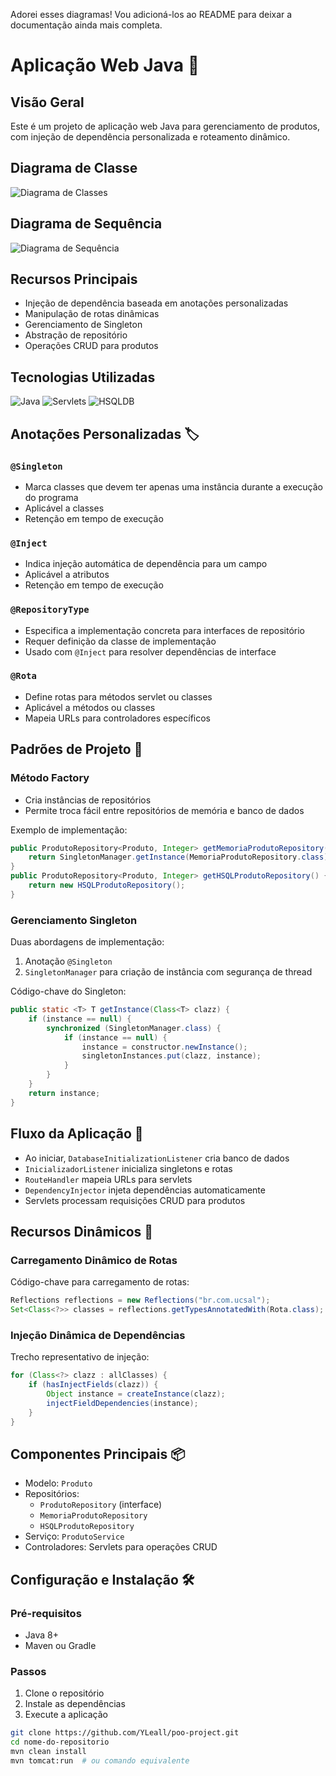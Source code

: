 Adorei esses diagramas! Vou adicioná-los ao README para deixar a documentação ainda mais completa.

# Aplicação Web Java 🚀

## Visão Geral
Este é um projeto de aplicação web Java para gerenciamento de produtos, com injeção de dependência personalizada e roteamento dinâmico.

## Diagrama de Classe
![Diagrama de Classes](https://github.com/user-attachments/assets/a778c424-5f42-47db-8735-fba15e296c57)

## Diagrama de Sequência
![Diagrama de Sequência](https://github.com/user-attachments/assets/32673848-a0a4-4c94-b4bd-75ea1dfc2f54)

## Recursos Principais
- Injeção de dependência baseada em anotações personalizadas
- Manipulação de rotas dinâmicas
- Gerenciamento de Singleton
- Abstração de repositório
- Operações CRUD para produtos

## Tecnologias Utilizadas
![Java](https://img.shields.io/badge/Java-ED8B00?style=for-the-badge&logo=java&logoColor=white)
![Servlets](https://img.shields.io/badge/Servlets-007396?style=for-the-badge)
![HSQLDB](https://img.shields.io/badge/HSQLDB-4479A1?style=for-the-badge)

## Anotações Personalizadas 🏷️

### `@Singleton`
- Marca classes que devem ter apenas uma instância durante a execução do programa
- Aplicável a classes
- Retenção em tempo de execução

### `@Inject`
- Indica injeção automática de dependência para um campo
- Aplicável a atributos
- Retenção em tempo de execução

### `@RepositoryType`
- Especifica a implementação concreta para interfaces de repositório
- Requer definição da classe de implementação
- Usado com `@Inject` para resolver dependências de interface

### `@Rota`
- Define rotas para métodos servlet ou classes
- Aplicável a métodos ou classes
- Mapeia URLs para controladores específicos

## Padrões de Projeto 🧩

### Método Factory
- Cria instâncias de repositórios
- Permite troca fácil entre repositórios de memória e banco de dados

Exemplo de implementação:
```java
public ProdutoRepository<Produto, Integer> getMemoriaProdutoRepository() {
    return SingletonManager.getInstance(MemoriaProdutoRepository.class);
}
public ProdutoRepository<Produto, Integer> getHSQLProdutoRepository() {
    return new HSQLProdutoRepository();
}
```

### Gerenciamento Singleton
Duas abordagens de implementação:
1. Anotação `@Singleton`
2. `SingletonManager` para criação de instância com segurança de thread

Código-chave do Singleton:
```java
public static <T> T getInstance(Class<T> clazz) {
    if (instance == null) {
        synchronized (SingletonManager.class) {
            if (instance == null) {
                instance = constructor.newInstance();
                singletonInstances.put(clazz, instance);
            }
        }
    }
    return instance;
}
```

## Fluxo da Aplicação 🔄
* Ao iniciar, `DatabaseInitializationListener` cria banco de dados
* `InicializadorListener` inicializa singletons e rotas
* `RouteHandler` mapeia URLs para servlets
* `DependencyInjector` injeta dependências automaticamente
* Servlets processam requisições CRUD para produtos

## Recursos Dinâmicos 🌟

### Carregamento Dinâmico de Rotas
Código-chave para carregamento de rotas:
```java
Reflections reflections = new Reflections("br.com.ucsal");
Set<Class<?>> classes = reflections.getTypesAnnotatedWith(Rota.class);
```

### Injeção Dinâmica de Dependências
Trecho representativo de injeção:
```java
for (Class<?> clazz : allClasses) {
    if (hasInjectFields(clazz)) {
        Object instance = createInstance(clazz);
        injectFieldDependencies(instance);
    }
}
```

## Componentes Principais 📦
- Modelo: `Produto`
- Repositórios: 
  - `ProdutoRepository` (interface)
  - `MemoriaProdutoRepository`
  - `HSQLProdutoRepository`
- Serviço: `ProdutoService`
- Controladores: Servlets para operações CRUD

## Configuração e Instalação 🛠️

### Pré-requisitos
- Java 8+
- Maven ou Gradle

### Passos
1. Clone o repositório
2. Instale as dependências
3. Execute a aplicação
```bash
git clone https://github.com/YLeall/poo-project.git
cd nome-do-repositorio
mvn clean install
mvn tomcat:run  # ou comando equivalente
```

